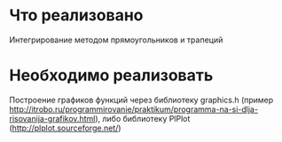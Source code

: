 # Что реализовано
Интегрирование методом прямоугольников и трапеций
# Необходимо реализовать
Построение графиков функций через библиотеку graphics.h (пример http://itrobo.ru/programmirovanie/praktikum/programma-na-si-dlja-risovanija-grafikov.html), либо библиотеку PlPlot (http://plplot.sourceforge.net/)
